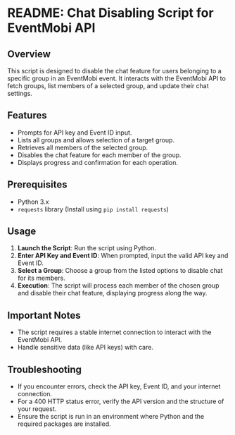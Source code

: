 # README: Chat Disabling Script for EventMobi API

## Overview
This script is designed to disable the chat feature for users belonging to a specific group in an EventMobi event. It interacts with the EventMobi API to fetch groups, list members of a selected group, and update their chat settings.

## Features
- Prompts for API key and Event ID input.
- Lists all groups and allows selection of a target group.
- Retrieves all members of the selected group.
- Disables the chat feature for each member of the group.
- Displays progress and confirmation for each operation.

## Prerequisites
- Python 3.x
- `requests` library (Install using `pip install requests`)

## Usage
1. **Launch the Script**: Run the script using Python.
2. **Enter API Key and Event ID**: When prompted, input the valid API key and Event ID.
3. **Select a Group**: Choose a group from the listed options to disable chat for its members.
4. **Execution**: The script will process each member of the chosen group and disable their chat feature, displaying progress along the way.

## Important Notes
- The script requires a stable internet connection to interact with the EventMobi API.
- Handle sensitive data (like API keys) with care.

## Troubleshooting
- If you encounter errors, check the API key, Event ID, and your internet connection.
- For a 400 HTTP status error, verify the API version and the structure of your request.
- Ensure the script is run in an environment where Python and the required packages are installed.

